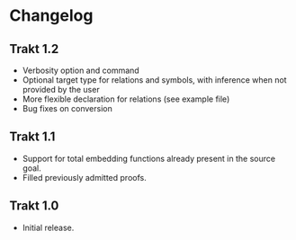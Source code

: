# Changelog

## Trakt 1.2

- Verbosity option and command
- Optional target type for relations and symbols, with inference when not provided by the user
- More flexible declaration for relations (see example file)
- Bug fixes on conversion

## Trakt 1.1

- Support for total embedding functions already present in the source goal.
- Filled previously admitted proofs.

## Trakt 1.0

- Initial release.